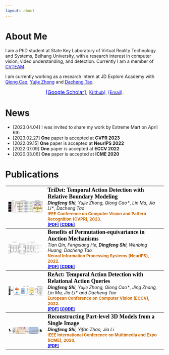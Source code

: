 ```yaml
---
layout: about
---
```


# About Me

I am a PhD student at State Key Laboratory of Virtual Reality Technology and Systems, Beihang University, with a
research
interest in computer vision, video understanding, and detection. Currently I am a member
of
<a href="https://cvteam.buaa.edu.cn/"><font color=blue>CVTEAM</font></a>.

I am currently working as a research intern at JD Explore Academy with
<a href="https://qiongcao.github.io/"><font color=blue>Qiong Cao</font></a>,
<a href="https://y-zhong.info/"><font color=blue>Yujie Zhong</font></a>
and
<a href="https://scholar.google.com/citations?user=RwlJNLcAAAAJ&hl=zh-CN"><font color=blue>Dacheng Tao</font></a>.

<div text-align="center">
<center>
 <a href="https://scholar.google.com/citations?user=e8bIW37RkFkC&hl=zh-CN&oi=ao"><font color=blue size=3>[Google Scholar]</font></a>, 
 <a href="https://github.com/dingfengshi"><font color=blue>[Github]</font></a>, 
 <a href="mailto:shidingfeng@buaa.edu.cn"><font color=blue>[Email]</font></a>.
</center>
</div>

# News

- [2023.04.04] I was invited to share my work by Extreme Mart on April
  6th
- [2023.02.27] **One** paper is accepted at **CVPR 2023**
- [2022.09.15] **One** paper is accepted at **NeurIPS 2022**
- [2022.07.09] **One** paper is accepted at **ECCV 2022**
- [2020.03.06] **One** paper is accepted at **ICME 2020**

# Publications

<table width="100%" align="center" border="1" cellspacing="0" cellpadding="12" style="border-color: transparent;">
<tbody>
<tr>
<td width="25%">
<img src="files/Tridet.png">
</td>
<td width="75%" valign="middle">
<div>
<font color=Black size=4 face="Georgia"><b>TriDet: Temporal Action Detection with Relative Boundary Modeling</b></font><br/>
<i><b>Dingfeng Shi</b>, Yujie Zhong, Qiong Cao*, Lin Ma, Jia Li*, Dacheng Tao</i>
<div>
<b>
<font color=CC6600 size=2>IEEE Conference on Computer Vision and Pattern Recognition (CVPR), 2023. </font><br/>
<a href="https://arxiv.org/abs/2303.07347"><font color=blue size=2>[PDF]</font></a>
<a href="https://github.com/dingfengshi/TriDet"><font color=blue size=2>[CODE]</font></a>
</b>
</div>
</div>
</td>
<tr>

<tr>
<td width="25%" valign="middle">
<img src="files/pbe.png">
</td>
<td width="75%" valign="middle">
<font color=Black size=4 face="Georgia"><b>Benefits of Permutation-equivariance in Auction Mechanisms</b></font><br/>
<i>Tian Qin, Fengxiang He, <b>Dingfeng Shi</b>, Wenbing Huang, Dacheng Tao</i>
<div>
<b>
<font color=CC6600 size=2>Neural Information Processing Systems (NeurIPS), 2022. </font><br>
<a href="https://arxiv.org/abs/2210.05579"><font color=blue size=2>[PDF]</font></a>
<a href="https://github.com/dingfengshi/Auction_PE"><font color=blue size=2>[CODE]</font></a>
</b>
</div>
</td>
</tr>

<tr>
<td width="25%" valign="middle">
<img src="files/ReAct.png">
</td>
<td width="75%" valign="middle">
<font color=Black size=4 face="Georgia"><b>ReAct: Temporal Action Detection with Relational Action Queries</b></font><br/>
<i><b>Dingfeng Shi</b>, Yujie Zhong, Qiong Cao*, Jing Zhang, Lin Ma, Jia Li* and Dacheng Tao</i>
<div>
<b>
<font color=CC6600 size=2>European Conference on Computer Vision (ECCV), 2022. </font><br/>
<a href="https://www.ecva.net/papers/eccv_2022/papers_ECCV/papers/136700102.pdf"><font color=blue size=2>[PDF]</font></a>
<a href="https://github.com/dingfengshi/React"><font color=blue size=2>[CODE]</font></a>
</b>
</div>
</td>

<tr>
<td width="25%" valign="middle">
<img src="files/recon.png">
</td>
<td width="75%" valign="middle">
<font color=Black size=4 face="Georgia"><b>Reconstructing Part-level 3D Models from a Single Image</b></font><br>
<i><b>Dingfeng Shi</b>, Yifan Zhao, Jia Li</i>
<div>
<b>
<font color=CC6600 size=2>IEEE International Conference on Multimedia and Expo (ICME), 2020. </font><br/>
<a href="http://cvteam.net/projects/2020/ICME/ICME2020_files/ICME2020-paper.pdf"><font color=blue size=2>[PDF]</font></a>
</b>
</div>
</td>

